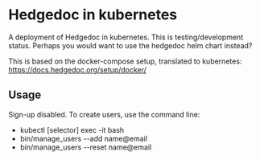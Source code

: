 # Hedgedoc in kubernetes

A deployment of Hedgedoc in kubernetes.  This is testing/development
status.  Perhaps you would want to use the hedgedoc helm chart
instead?

This is based on the docker-compose setup, translated to kubernetes:
https://docs.hedgedoc.org/setup/docker/

## Usage

Sign-up disabled.  To create users, use the command line:
* kubectl [selector] exec -it bash
* bin/manage_users --add name@email
* bin/manage_users --reset name@email

